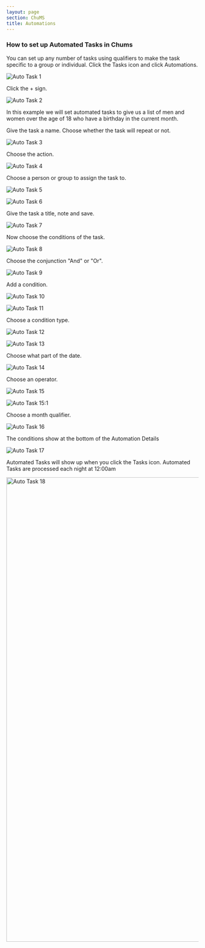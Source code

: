 ```yaml
---
layout: page
section: ChuMS
title: Automations
---
```


### How to set up Automated Tasks in Chums

You can set up any number of tasks using qualifiers to make the task specific to a group or individual. Click the Tasks icon and click Automations.

![Auto Task 1](https://github.com/LiveChurchSolutions/ChurchAppsSupport/assets/127863068/55f0cbde-3f6a-4b3f-9022-58f38e6b9b54)

Click the + sign.

![Auto Task 2](https://github.com/LiveChurchSolutions/ChurchAppsSupport/assets/127863068/d556f2b4-08ec-4d64-96df-45bd3c99e578)

In this example we will set automated tasks to give us a list of men and women over the age of 18 who have a birthday in the current month.

Give the task a name. Choose whether the task will repeat or not.

![Auto Task 3](https://github.com/LiveChurchSolutions/ChurchAppsSupport/assets/127863068/bbf1ea35-30d9-42c6-8d6f-b104ef9b1ec9)

Choose the action.

![Auto Task 4](https://github.com/LiveChurchSolutions/ChurchAppsSupport/assets/127863068/d32fe282-7d50-4aac-879a-d4fef1e89727)

Choose a person or group to assign the task to.

![Auto Task 5](https://github.com/LiveChurchSolutions/ChurchAppsSupport/assets/127863068/61626f6c-caa0-4587-9144-8cebb71c8bda)

![Auto Task 6](https://github.com/LiveChurchSolutions/ChurchAppsSupport/assets/127863068/3ca35a5a-ae21-42ab-a243-36c27c736c2c)

Give the task a title, note and save.

![Auto Task 7](https://github.com/LiveChurchSolutions/ChurchAppsSupport/assets/127863068/a189d70a-7647-4e3e-8b2e-cabd7a488d1b)

Now choose the conditions of the task.

![Auto Task 8](https://github.com/LiveChurchSolutions/ChurchAppsSupport/assets/127863068/077c62fb-0728-4cb9-93b5-87893adbf08c)

Choose the conjunction "And" or "Or".

![Auto Task 9](https://github.com/LiveChurchSolutions/ChurchAppsSupport/assets/127863068/b5a2db38-df4e-473f-b152-d9902edd2950)

Add a condition.

![Auto Task 10](https://github.com/LiveChurchSolutions/ChurchAppsSupport/assets/127863068/f8c9e2a3-0c09-421d-9a4d-91eed7052df3)

![Auto Task 11](https://github.com/LiveChurchSolutions/ChurchAppsSupport/assets/127863068/97988b05-0cc3-4ae9-8adb-02ce9b4a3ad1)

Choose a condition type.

![Auto Task 12](https://github.com/LiveChurchSolutions/ChurchAppsSupport/assets/127863068/3ccf16d5-0551-49bd-8bef-858a1a24a5d7)

![Auto Task 13](https://github.com/LiveChurchSolutions/ChurchAppsSupport/assets/127863068/38790cae-bdf9-48ca-acc4-a3a1bef8ec9f)

Choose what part of the date.

![Auto Task 14](https://github.com/LiveChurchSolutions/ChurchAppsSupport/assets/127863068/0e0a1d2c-6ad8-4842-af20-7eaeb47aa4aa)

Choose an operator.

![Auto Task 15](https://github.com/LiveChurchSolutions/ChurchAppsSupport/assets/127863068/8b96d8c4-922a-420a-ae58-5addc1fd6902)

![Auto Task 15:1](https://github.com/LiveChurchSolutions/ChurchAppsSupport/assets/127863068/2ae1c2ca-acca-4abb-a27a-1868ce2e2293)

Choose a month qualifier.

![Auto Task 16](https://github.com/LiveChurchSolutions/ChurchAppsSupport/assets/127863068/2cb3d8fc-7e71-4893-8518-d345f2b66bcf)

The conditions show at the bottom of the Automation Details

![Auto Task 17](https://github.com/LiveChurchSolutions/ChurchAppsSupport/assets/127863068/eaa3e2d1-a432-4b45-b545-c11dfaf3407c)

Automated Tasks will show up when you click the Tasks icon. Automated Tasks are processed each night at 12:00am

<img width="1215" alt="Auto Task 18" src="https://github.com/LiveChurchSolutions/ChurchAppsSupport/assets/127863068/ddb475d2-eced-4eab-a3dd-10ba59d7bdac">
